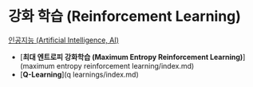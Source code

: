 # 강화 학습 (Reinforcement Learning)
[인공지능 (Artificial Intelligence, AI)](../index.md)

- [**최대 엔트로피 강화학습 (Maximum Entropy Reinforcement Learning)**](maximum entropy reinforcement learning/index.md)
- [**Q-Learning**](q learnings/index.md)

